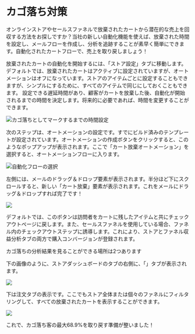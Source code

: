 # カゴ落ち対策

オンラインストアやセールスファネルで放棄されたカートから潜在的な売上を回収する方法をお探しですか？当社の新しい自動化機能を使えば、放棄された時間を設定し、メールフローを作成し、分析を追跡することが素早く簡単にできます。自動化されたカートフローで、売上を取り戻しましょう！

放棄されたカートの自動化を開始するには、「ストア設定」タブに移動します。デフォルトでは、放棄されたカートはアクティブに設定されていますが、オートメーションはオフになっています。ストアのアイテムごとに設定することもできますが、シンプルにするために、すべてのアイテムで同じにしておくこともできます。 設定できる遅延時間があり、顧客がカートを放棄した後、自動化が開始されるまでの時間を決定します。将来的に必要であれば、時間を変更することができます。

![カゴ落ちとしてマークするまでの時間設定](https://2546735425-files.gitbook.io/~/files/v0/b/gitbook-x-prod.appspot.com/o/spaces%2FHU992ks2mWyiXNBoMcXr%2Fuploads%2F61TI8ifHvYRuqHx2xLTK%2Fkagoochijikan.jpg?alt=media\&token=c58a005a-d8e7-4cdb-9316-0a65e8efc873)

次のステップは、オートメーションの設定です。すでにビルド済みのテンプレートが設定されています。オートメーションの作成ボタンをクリックすると、このようなポップアップが表示されます。ここで「カート放棄オートメーション」を選択すると、オートメーションフローに入ります。

![自動化フローの選択](https://2546735425-files.gitbook.io/~/files/v0/b/gitbook-x-prod.appspot.com/o/spaces%2FHU992ks2mWyiXNBoMcXr%2Fuploads%2FyLu44i0Jj2PqmXtjbEgR%2Fautomation.jpg?alt=media\&token=641cdc93-d7b3-42b7-8226-a205b97626ec)

左側には、メールのドラッグ＆ドロップ要素が表示されます。半分ほど下にスクロールすると、新しい「カート放棄」要素が表示されます。これをメールにドラッグ＆ドロップすれば完了です！

![](https://2546735425-files.gitbook.io/~/files/v0/b/gitbook-x-prod.appspot.com/o/spaces%2FHU992ks2mWyiXNBoMcXr%2Fuploads%2FG2CvnN6IOz9MbT3nfhPq%2Fkagoochimail.png?alt=media\&token=890e1ed1-c26c-4eec-9d02-c28843d9f4fd)

デフォルトでは、このボタンは訪問者をカートに残したアイテムと共にチェックアウトページに戻します。また、セールスファネルを使用している場合、ファネル内のチェックアウトステップに誘導します。これにより、ストアとファネル収益分析タブの両方で購入コンバージョンが登録されます。

カゴ落ちの分析結果を見ることができる場所は2つあります

下の画像のように、ストアダッシュボードのタブの右側に、「」タブが表示されます。

![](https://2546735425-files.gitbook.io/~/files/v0/b/gitbook-x-prod.appspot.com/o/spaces%2FHU992ks2mWyiXNBoMcXr%2Fuploads%2FZF1uSB801gyBkVa5FbOm%2Fstoredashboard.png?alt=media\&token=1ecd305b-b9f2-4766-95a9-3dc25697205a)

下は注文タブの表示です。ここでもストア全体または個々のファネルにフィルタリングして、すべての放棄されたカートを表示することができます。

![](https://2546735425-files.gitbook.io/~/files/v0/b/gitbook-x-prod.appspot.com/o/spaces%2FHU992ks2mWyiXNBoMcXr%2Fuploads%2FbRVI8Phx2ctfSXkviTFK%2Fordertab.png?alt=media\&token=20fca09b-6c77-47c8-b8db-9949f8708522)

これで、カゴ落ち客の最大68.9%を取り戻す準備が整いました！
